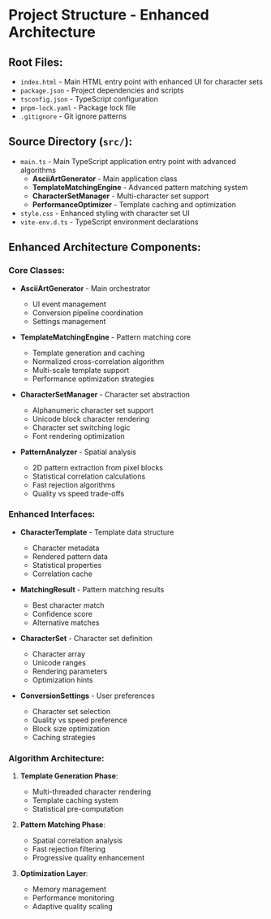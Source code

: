 # Project Structure - Enhanced Architecture

## Root Files:
- `index.html` - Main HTML entry point with enhanced UI for character sets
- `package.json` - Project dependencies and scripts
- `tsconfig.json` - TypeScript configuration
- `pnpm-lock.yaml` - Package lock file
- `.gitignore` - Git ignore patterns

## Source Directory (`src/`):
- `main.ts` - Main TypeScript application entry point with advanced algorithms
  - **AsciiArtGenerator** - Main application class
  - **TemplateMatchingEngine** - Advanced pattern matching system
  - **CharacterSetManager** - Multi-character set support
  - **PerformanceOptimizer** - Template caching and optimization
- `style.css` - Enhanced styling with character set UI
- `vite-env.d.ts` - TypeScript environment declarations

## Enhanced Architecture Components:

### Core Classes:
- **AsciiArtGenerator** - Main orchestrator
  - UI event management
  - Conversion pipeline coordination
  - Settings management

- **TemplateMatchingEngine** - Pattern matching core
  - Template generation and caching
  - Normalized cross-correlation algorithm
  - Multi-scale template support
  - Performance optimization strategies

- **CharacterSetManager** - Character set abstraction
  - Alphanumeric character set support
  - Unicode block character rendering
  - Character set switching logic
  - Font rendering optimization

- **PatternAnalyzer** - Spatial analysis
  - 2D pattern extraction from pixel blocks
  - Statistical correlation calculations
  - Fast rejection algorithms
  - Quality vs speed trade-offs

### Enhanced Interfaces:
- **CharacterTemplate** - Template data structure
  - Character metadata
  - Rendered pattern data
  - Statistical properties
  - Correlation cache

- **MatchingResult** - Pattern matching results
  - Best character match
  - Confidence score
  - Alternative matches

- **CharacterSet** - Character set definition
  - Character array
  - Unicode ranges
  - Rendering parameters
  - Optimization hints

- **ConversionSettings** - User preferences
  - Character set selection
  - Quality vs speed preference
  - Block size optimization
  - Caching strategies

### Algorithm Architecture:
1. **Template Generation Phase**:
   - Multi-threaded character rendering
   - Template caching system
   - Statistical pre-computation

2. **Pattern Matching Phase**:
   - Spatial correlation analysis
   - Fast rejection filtering
   - Progressive quality enhancement

3. **Optimization Layer**:
   - Memory management
   - Performance monitoring
   - Adaptive quality scaling
